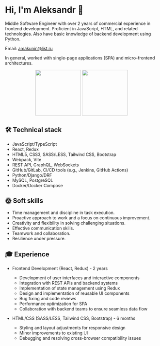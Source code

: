 # Hi, I'm Aleksandr 👋
Middle Software Engineer with over 2 years of commercial experience in frontend development. Proficient in JavaScript, HTML, and related technologies. Also have basic knowledge of backend development using Python.

Email:  amakunin@list.ru

In general, worked with single-page applications (SPA) and micro-frontend architectures.
<p align = 'center'>
 <a href="https://github-readme-stats.vercel.app/api?username=MAleksandr89&show_icons=true&count_private=true"><img height=150 src="https://github-readme-stats.vercel.app/api?username=MAleksandr89&show_icons=true&count_private=true" /></a>
<a href="https://github.com/MAleksandr89/github-readme-stats"><img height=150 src="https://github-readme-stats.vercel.app/api/top-langs/?username=MAleksandr89&layout=compact" /></a>
 </p>

## 🛠 Technical stack
*   JavaScript/TypeScript
*   React, Redux
*   HTML5, CSS3, SASS/LESS, Tailwind CSS, Bootstrap
*   Webpack, Vite
*   REST API, GraphQL, WebSockets
*   GitHub/GitLab, CI/CD tools (e.g., Jenkins, GitHub Actions)
*   Python/Django/DRF
*   MySQL, PostgreSQL
*   Docker/Docker Compose

## :sun_with_face: Soft skills
*   Time management and discipline in task execution.
*   Proactive approach to work and a focus on continuous improvement.
*   Creativity and flexibility in solving challenging situations.
*   Effective communication skills.
*   Teamwork and collaboration.
*   Resilience under pressure.

## :mortar_board: Experience
* Frontend Development (React, Redux) - 2 years

   * Development of user interfaces and interactive components
   * Integration with REST APIs and backend systems
   * Implementation of state management using Redux
   * Design and implementation of reusable UI components
   * Bug fixing and code reviews
   * Performance optimization for SPA
   * Collaboration with backend teams to ensure seamless data flow
 
* HTML/CSS (SASS/LESS, Tailwind CSS, Bootstrap) - 6 months

   * Styling and layout adjustments for responsive design
   * Minor improvements to existing UI
   * Debugging and resolving cross-browser compatibility issues
